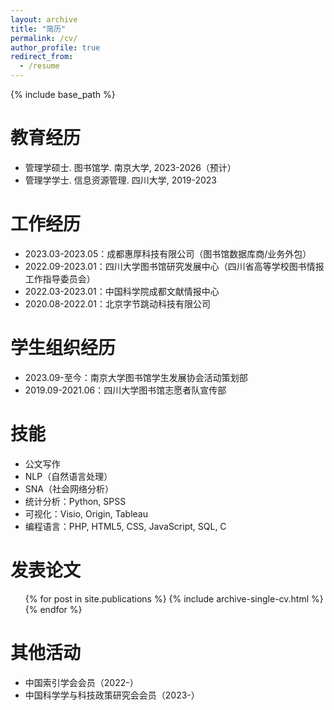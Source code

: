 ```yaml
---
layout: archive
title: "简历"
permalink: /cv/
author_profile: true
redirect_from:
  - /resume
---
```


{% include base_path %}

教育经历
======
* 管理学硕士. 图书馆学. 南京大学, 2023-2026（预计）
* 管理学学士. 信息资源管理. 四川大学, 2019-2023

工作经历
======
* 2023.03-2023.05：成都惠厚科技有限公司（图书馆数据库商/业务外包）
* 2022.09-2023.01：四川大学图书馆研究发展中心（四川省高等学校图书情报工作指导委员会）
* 2022.03-2023.01：中国科学院成都文献情报中心
* 2020.08-2022.01：北京字节跳动科技有限公司

学生组织经历
======
* 2023.09-至今：南京大学图书馆学生发展协会活动策划部
* 2019.09-2021.06：四川大学图书馆志愿者队宣传部

技能
======
* 公文写作
* NLP（自然语言处理）
* SNA（社会网络分析）
* 统计分析：Python, SPSS
* 可视化：Visio, Origin, Tableau
* 编程语言：PHP, HTML5, CSS, JavaScript, SQL, C

发表论文
======
  <ul>{% for post in site.publications %}
    {% include archive-single-cv.html %}
  {% endfor %}</ul>
  
<!-- 工作经历
======
  <ul>{% for post in site.teaching %}
    {% include archive-single-cv.html %}
  {% endfor %}</ul> -->
  
其他活动
======
* 中国索引学会会员（2022-）
* 中国科学学与科技政策研究会会员（2023-）
